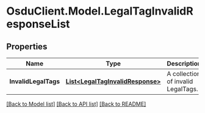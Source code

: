 # OsduClient.Model.LegalTagInvalidResponseList
## Properties

Name | Type | Description | Notes
------------ | ------------- | ------------- | -------------
**InvalidLegalTags** | [**List&lt;LegalTagInvalidResponse&gt;**](LegalTagInvalidResponse.md) | A collection of invalid LegalTags. | [optional] 

[[Back to Model list]](../README.md#documentation-for-models) [[Back to API list]](../README.md#documentation-for-api-endpoints) [[Back to README]](../README.md)

